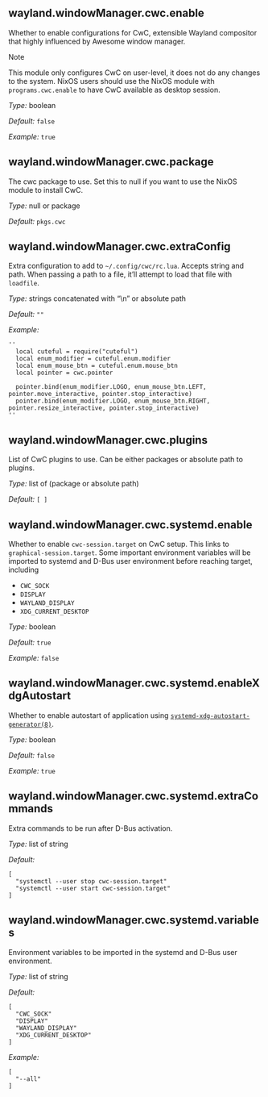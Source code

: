 ## wayland\.windowManager\.cwc\.enable

Whether to enable configurations for CwC, extensible Wayland compositor
that highly influenced by Awesome window manager\.

> [!Note]
> This module only configures CwC on user-level, it does not do any changes to the system\.
> NixOS users should use the NixOS module with ` programs.cwc.enable `
> to have CwC available as desktop session\.



*Type:*
boolean



*Default:*
` false `



*Example:*
` true `



## wayland\.windowManager\.cwc\.package



The cwc package to use\. Set this to null if you want to use the NixOS module to install CwC\.



*Type:*
null or package



*Default:*
` pkgs.cwc `



## wayland\.windowManager\.cwc\.extraConfig



Extra configuration to add to ` ~/.config/cwc/rc.lua `\. Accepts
string and path\. When passing a path to a file, it’ll attempt to
load that file with ` loadfile `\.



*Type:*
strings concatenated with “\\n” or absolute path



*Default:*
` "" `



*Example:*

```
''
  local cuteful = require("cuteful")
  local enum_modifier = cuteful.enum.modifier
  local enum_mouse_btn = cuteful.enum.mouse_btn
  local pointer = cwc.pointer
  
  pointer.bind(enum_modifier.LOGO, enum_mouse_btn.LEFT, pointer.move_interactive, pointer.stop_interactive)
  pointer.bind(enum_modifier.LOGO, enum_mouse_btn.RIGHT, pointer.resize_interactive, pointer.stop_interactive)
''
```



## wayland\.windowManager\.cwc\.plugins



List of CwC plugins to use\. Can be either packages or
absolute path to plugins\.



*Type:*
list of (package or absolute path)



*Default:*
` [ ] `



## wayland\.windowManager\.cwc\.systemd\.enable



Whether to enable ` cwc-session.target ` on
CwC setup\. This links to ` graphical-session.target `\.
Some important environment variables will be imported to systemd
and D-Bus user environment before reaching target, including

 - ` CWC_SOCK `
 - ` DISPLAY `
 - ` WAYLAND_DISPLAY `
 - ` XDG_CURRENT_DESKTOP `



*Type:*
boolean



*Default:*
` true `



*Example:*
` false `



## wayland\.windowManager\.cwc\.systemd\.enableXdgAutostart



Whether to enable autostart of application using [` systemd-xdg-autostart-generator(8) `](https://www.freedesktop.org/software/systemd/man/systemd-xdg-autostart-generator.html)\.



*Type:*
boolean



*Default:*
` false `



*Example:*
` true `



## wayland\.windowManager\.cwc\.systemd\.extraCommands



Extra commands to be run after D-Bus activation\.



*Type:*
list of string



*Default:*

```
[
  "systemctl --user stop cwc-session.target"
  "systemctl --user start cwc-session.target"
]
```



## wayland\.windowManager\.cwc\.systemd\.variables



Environment variables to be imported in the systemd and
D-Bus user environment\.



*Type:*
list of string



*Default:*

```
[
  "CWC_SOCK"
  "DISPLAY"
  "WAYLAND_DISPLAY"
  "XDG_CURRENT_DESKTOP"
]
```



*Example:*

```
[
  "--all"
]
```


